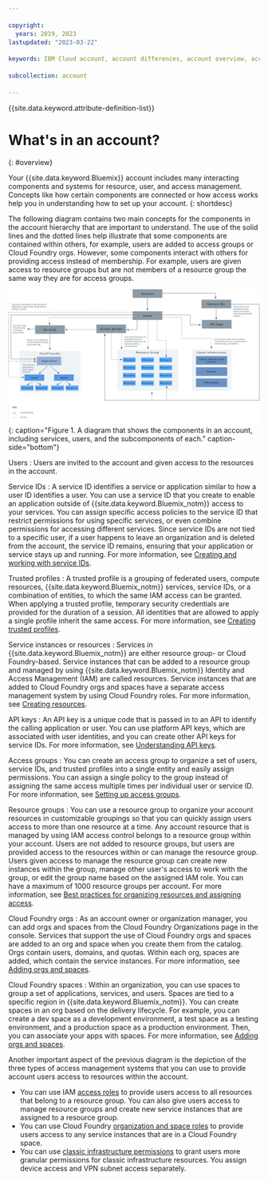 ```yaml
---

copyright:
  years: 2019, 2023
lastupdated: "2023-03-22"

keywords: IBM Cloud account, account differences, account overview, account components, resource, Cloud Foundry, API key, users

subcollection: account

---
```


{{site.data.keyword.attribute-definition-list}}


# What's in an account?
{: #overview}

Your {{site.data.keyword.Bluemix}} account includes many interacting components and systems for resource, user, and access management. Concepts like how certain components are connected or how access works help you in understanding how to set up your account.
{: shortdesc}

The following diagram contains two main concepts for the components in the account hierarchy that are important to understand. The use of the solid lines and the dotted lines help illustrate that some components are contained within others, for example, users are added to access groups or Cloud Foundry orgs. However, some components interact with others for providing access instead of membership. For example, users are given access to resource groups but are not members of a resource group the same way they are for access groups.

![A diagram that shows the components in an account, including services, users, and the subcomponents of each.](images/account_diagram.svg){: caption="Figure 1. A diagram that shows the components in an account, including services, users, and the subcomponents of each." caption-side="bottom"}

Users
:   Users are invited to the account and given access to the resources in the account.

Service IDs
:   A service ID identifies a service or application similar to how a user ID identifies a user. You can use a service ID that you create to enable an application outside of {{site.data.keyword.Bluemix_notm}} access to your services. You can assign specific access policies to the service ID that restrict permissions for using specific services, or even combine permissions for accessing different services. Since service IDs are not tied to a specific user, if a user happens to leave an organization and is deleted from the account, the service ID remains, ensuring that your application or service stays up and running. For more information, see [Creating and working with service IDs](/docs/account?topic=account-serviceids).

Trusted profiles
:   A trusted profile is a grouping of federated users, compute resources, {{site.data.keyword.Bluemix_notm}} services, service IDs, or a combination of entities, to which the same IAM access can be granted. When applying a trusted profile, temporary security credentials are provided for the duration of a session. All identities that are allowed to apply a single profile inherit the same access. For more information, see [Creating trusted profiles](/docs/account?topic=account-create-trusted-profile).

Service instances or resources
:   Services in {{site.data.keyword.Bluemix_notm}} are either resource group- or Cloud Foundry-based. Service instances that can be added to a resource group and managed by using {{site.data.keyword.Bluemix_notm}} Identity and Access Management (IAM) are called resources. Service instances that are added to Cloud Foundry orgs and spaces have a separate access management system by using Cloud Foundry roles. For more information, see [Creating resources](/docs/account?topic=account-manage_resource).

API keys
:   An API key is a unique code that is passed in to an API to identify the calling application or user. You can use platform API keys, which are associated with user identities, and you can create other API keys for service IDs. For more information, see [Understanding API keys](/docs/account?topic=account-manapikey).

Access groups
:   You can create an access group to organize a set of users, service IDs, and trusted profiles into a single entity and easily assign permissions. You can assign a single policy to the group instead of assigning the same access multiple times per individual user or service ID. For more information, see [Setting up access groups](/docs/account?topic=account-groups).

Resource groups
:   You can use a resource group to organize your account resources in customizable groupings so that you can quickly assign users access to more than one resource at a time. Any account resource that is managed by using IAM access control belongs to a resource group within your account. Users are not added to resource groups, but users are provided access to the resources within or can manage the resource group. Users given access to manage the resource group can create new instances within the group, manage other user's access to work with the group, or edit the group name based on the assigned IAM role. You can have a maximum of 1000 resource groups per account. For more information, see [Best practices for organizing resources and assigning access](/docs/account?topic=account-account_setup).

Cloud Foundry orgs
:   As an account owner or organization manager, you can add orgs and spaces from the Cloud Foundry Organizations page in the console. Services that support the use of Cloud Foundry orgs and spaces are added to an org and space when you create them from the catalog. Orgs contain users, domains, and quotas. Within each org, spaces are added, which contain the service instances. For more information, see [Adding orgs and spaces](/docs/account?topic=account-orgsspacesusers).

Cloud Foundry spaces
:   Within an organization, you can use spaces to group a set of applications, services, and users. Spaces are tied to a specific region in {{site.data.keyword.Bluemix_notm}}. You can create spaces in an org based on the delivery lifecycle. For example, you can create a dev space as a development environment, a test space as a testing environment, and a production space as a production environment. Then, you can associate your apps with spaces. For more information, see [Adding orgs and spaces](/docs/account?topic=account-orgsspacesusers).

Another important aspect of the previous diagram is the depiction of the three types of access management systems that you can use to provide account users access to resources within the account.

* You can use IAM [access roles](/docs/account?topic=account-userroles) to provide users access to all resources that belong to a resource group. You can also give users access to manage resource groups and create new service instances that are assigned to a resource group.
* You can use Cloud Foundry [organization and space roles](/docs/account?topic=account-mngcf) to provide users access to any service instances that are in a Cloud Foundry space.
* You can use [classic infrastructure permissions](/docs/account?topic=account-mngclassicinfra) to grant users more granular permissions for classic infrastructure resources. You assign device access and VPN subnet access separately.
